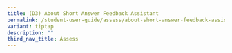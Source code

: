 ```yaml
---
title: (D3) About Short Answer Feedback Assistant
permalink: /student-user-guide/assess/about-short-answer-feedback-assistant/
variant: tiptap
description: ""
third_nav_title: Assess
---
```

